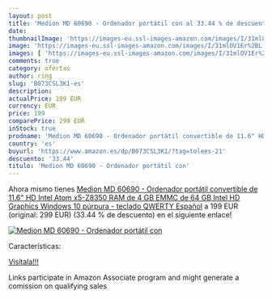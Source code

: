 ```yaml
---
layout: post
title: 'Medion MD 60690 - Ordenador portátil con al 33.44 % de descuento'
date: 
thumbnailImage: 'https://images-eu.ssl-images-amazon.com/images/I/31mlOV1Er%2BL._SL200_.jpg'
image: 'https://images-eu.ssl-images-amazon.com/images/I/31mlOV1Er%2BL._SL200_.jpg'
images: [ 'https://images-eu.ssl-images-amazon.com/images/I/31mlOV1Er%2BL._SL200_.jpg' ]
comments: true
category: ofertas
author: ring
slug: 'B073CSL3K1-es'
description:
actualPrice: 199 EUR
currency: EUR
price: 199
comparePrice: 299 EUR
inStock: true
prodname: 'Medion MD 60690 - Ordenador portátil convertible de 11.6" HD  Intel Atom x5-Z8350  RAM de 4 GB  EMMC de 64 GB  Intel HD Graphics  Windows 10  púrpura - teclado QWERTY Español'
country: 'es'
buyurl: 'https://www.amazon.es/dp/B073CSL3K1/?tag=tolees-21'
descuento: '33.44'
titulo: 'Medion MD 60690 - Ordenador portátil con'
---
```


Ahora mismo tienes [Medion MD 60690 - Ordenador portátil convertible de 11.6" HD  Intel Atom x5-Z8350  RAM de 4 GB  EMMC de 64 GB  Intel HD Graphics  Windows 10  púrpura - teclado QWERTY Español](https://www.amazon.es/dp/B073CSL3K1/?tag=tolees-21) a 199 EUR (original: 299 EUR) (33.44 %  de descuento) en el siguiente enlace!

[![Medion MD 60690 - Ordenador portátil con](https://images-eu.ssl-images-amazon.com/images/I/31mlOV1Er%2BL._SL200_.jpg)](https://www.amazon.es/dp/B073CSL3K1/?tag=tolees-21)

Características:


[Visítala!!!](https://www.amazon.es/dp/B073CSL3K1/?tag=tolees-21)

Links participate in Amazon Associate program and might generate a comission on qualifying sales
